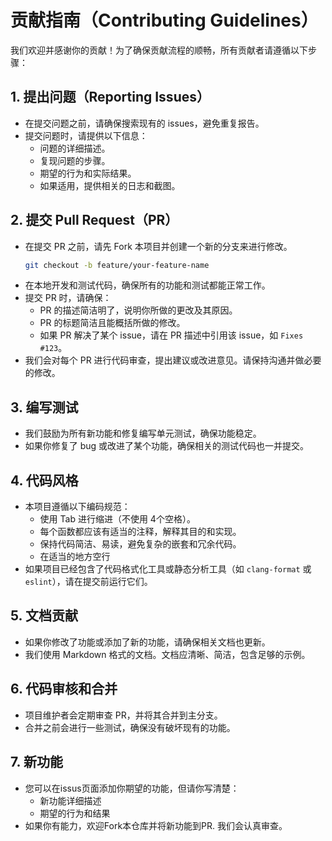 # 贡献指南（Contributing Guidelines）

我们欢迎并感谢你的贡献！为了确保贡献流程的顺畅，所有贡献者请遵循以下步骤：

## 1. 提出问题（Reporting Issues）
   - 在提交问题之前，请确保搜索现有的 issues，避免重复报告。
   - 提交问题时，请提供以下信息：
     - 问题的详细描述。
     - 复现问题的步骤。
     - 期望的行为和实际结果。
     - 如果适用，提供相关的日志和截图。

## 2. 提交 Pull Request（PR）
   - 在提交 PR 之前，请先 Fork 本项目并创建一个新的分支来进行修改。
     ```bash
     git checkout -b feature/your-feature-name
     ```
   - 在本地开发和测试代码，确保所有的功能和测试都能正常工作。
   - 提交 PR 时，请确保：
     - PR 的描述简洁明了，说明你所做的更改及其原因。
     - PR 的标题简洁且能概括所做的修改。
     - 如果 PR 解决了某个 issue，请在 PR 描述中引用该 issue，如 `Fixes #123`。
   - 我们会对每个 PR 进行代码审查，提出建议或改进意见。请保持沟通并做必要的修改。

## 3. 编写测试
   - 我们鼓励为所有新功能和修复编写单元测试，确保功能稳定。
   - 如果你修复了 bug 或改进了某个功能，确保相关的测试代码也一并提交。

## 4. 代码风格
   - 本项目遵循以下编码规范：
     - 使用 Tab 进行缩进（不使用 4个空格）。
     - 每个函数都应该有适当的注释，解释其目的和实现。
     - 保持代码简洁、易读，避免复杂的嵌套和冗余代码。
     - 在适当的地方空行
   - 如果项目已经包含了代码格式化工具或静态分析工具（如 `clang-format` 或 `eslint`），请在提交前运行它们。

## 5. 文档贡献
   - 如果你修改了功能或添加了新的功能，请确保相关文档也更新。
   - 我们使用 Markdown 格式的文档。文档应清晰、简洁，包含足够的示例。

## 6. 代码审核和合并
   - 项目维护者会定期审查 PR，并将其合并到主分支。
   - 合并之前会进行一些测试，确保没有破坏现有的功能。

## 7. 新功能
   - 您可以在issus页面添加你期望的功能，但请你写清楚：
     - 新功能详细描述
     - 期望的行为和结果
   - 如果你有能力，欢迎Fork本仓库并将新功能到PR. 我们会认真审查。
